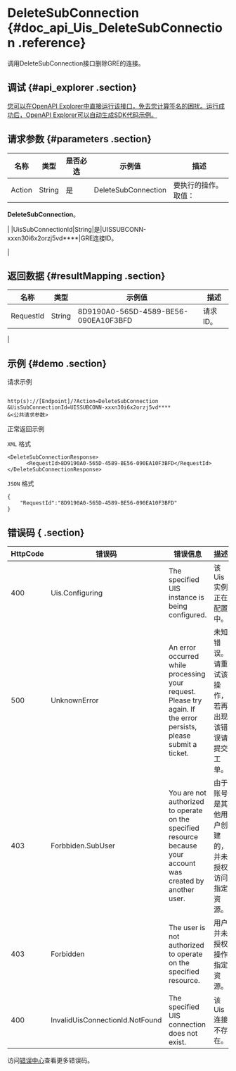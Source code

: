 # DeleteSubConnection {#doc_api_Uis_DeleteSubConnection .reference}

调用DeleteSubConnection接口删除GRE的连接。

## 调试 {#api_explorer .section}

[您可以在OpenAPI Explorer中直接运行该接口，免去您计算签名的困扰。运行成功后，OpenAPI Explorer可以自动生成SDK代码示例。](https://api.aliyun.com/#product=Uis&api=DeleteSubConnection&type=RPC&version=2018-08-21)

## 请求参数 {#parameters .section}

|名称|类型|是否必选|示例值|描述|
|--|--|----|---|--|
|Action|String|是|DeleteSubConnection|要执行的操作。取值：

 **DeleteSubConnection**。

 |
|UisSubConnectionId|String|是|UISSUBCONN-xxxn30i6x2orzj5vd\*\*\*\*|GRE连接ID。

 |

## 返回数据 {#resultMapping .section}

|名称|类型|示例值|描述|
|--|--|---|--|
|RequestId|String|8D9190A0-565D-4589-BE56-090EA10F3BFD|请求ID。

 |

## 示例 {#demo .section}

请求示例

``` {#request_demo}

http(s)://[Endpoint]/?Action=DeleteSubConnection
&UisSubConnectionId=UISSUBCONN-xxxn30i6x2orzj5vd****
&<公共请求参数>

```

正常返回示例

`XML` 格式

``` {#xml_return_success_demo}
<DeleteSubConnectionResponse>
      <RequestId>8D9190A0-565D-4589-BE56-090EA10F3BFD</RequestId>
</DeleteSubConnectionResponse>
```

`JSON` 格式

``` {#json_return_success_demo}
{
	"RequestId":"8D9190A0-565D-4589-BE56-090EA10F3BFD"
}
```

## 错误码 { .section}

|HttpCode|错误码|错误信息|描述|
|--------|---|----|--|
|400|Uis.Configuring|The specified UIS instance is being configured.|该Uis实例正在配置中。|
|500|UnknownError|An error occurred while processing your request. Please try again. If the error persists, please submit a ticket.|未知错误。请重试该操作，若再出现该错误请提交工单。|
|403|Forbbiden.SubUser|You are not authorized to operate on the specified resource because your account was created by another user.|由于账号是其他用户创建的，并未授权访问指定资源。|
|403|Forbidden|The user is not authorized to operate on the specified resource.|用户并未授权操作指定资源。|
|400|InvalidUisConnectionId.NotFound|The specified UIS connection does not exist.|该Uis连接不存在。|

访问[错误中心](https://error-center.aliyun.com/status/product/Uis)查看更多错误码。


